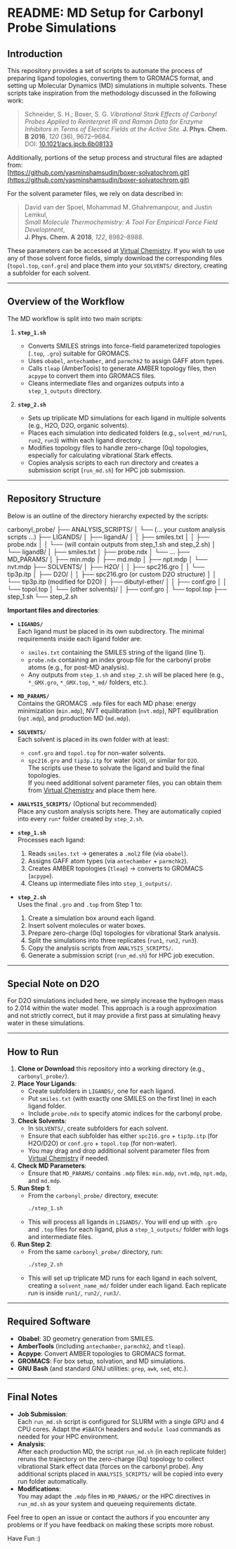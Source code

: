 # README: MD Setup for Carbonyl Probe Simulations

## Introduction

This repository provides a set of scripts to automate the process of preparing ligand topologies, converting them to GROMACS format, and setting up Molecular Dynamics (MD) simulations in multiple solvents. These scripts take inspiration from the methodology discussed in the following work:

> Schneider, S. H.; Boxer, S. G. *Vibrational Stark Effects of Carbonyl Probes Applied to Reinterpret IR and Raman Data for Enzyme Inhibitors in Terms of Electric Fields at the Active Site.* **J. Phys. Chem. B** **2016**, *120* (36), 9672–9684.  
> DOI: [10.1021/acs.jpcb.6b08133](https://doi.org/10.1021/acs.jpcb.6b08133)

Additionally, portions of the setup process and structural files are adapted from:  
[https://github.com/yasminshamsudin/boxer-solvatochrom.git](https://github.com/yasminshamsudin/boxer-solvatochrom.git)

For the solvent parameter files, we rely on data described in:

> David van der Spoel, Mohammad M. Ghahremanpour, and Justin Lemkul,  
> *Small Molecule Thermochemistry: A Tool For Empirical Force Field Development*,  
> **J. Phys. Chem. A** **2018**, *122*, 8982–8988.  

These parameters can be accessed at [Virtual Chemistry](https://virtualchemistry.org/ff.php#refs). If you wish to use any of those solvent force fields, simply download the corresponding files (`topol.top`, `conf.gro`) and place them into your `SOLVENTS/` directory, creating a subfolder for each solvent.

---

## Overview of the Workflow

The MD workflow is split into two main scripts:

1. **`step_1.sh`**  
   - Converts SMILES strings into force-field parameterized topologies (`.top`, `.gro`) suitable for GROMACS.  
   - Uses `obabel`, `antechamber`, and `parmchk2` to assign GAFF atom types.  
   - Calls `tleap` (AmberTools) to generate AMBER topology files, then `acpype` to convert them into GROMACS files.  
   - Cleans intermediate files and organizes outputs into a `step_1_outputs` directory.

2. **`step_2.sh`**  
   - Sets up triplicate MD simulations for each ligand in multiple solvents (e.g., H2O, D2O, organic solvents).  
   - Places each simulation into dedicated folders (e.g., `solvent_md/run1`, `run2`, `run3`) within each ligand directory.  
   - Modifies topology files to handle zero-charge (0q) topologies, especially for calculating vibrational Stark effects.  
   - Copies analysis scripts to each run directory and creates a submission script (`run_md.sh`) for HPC job submission.

---

## Repository Structure

Below is an outline of the directory hierarchy expected by the scripts:

carbonyl_probe/
├── ANALYSIS_SCRIPTS/
│   └── (... your custom analysis scripts ...)
├── LIGANDS/
│   ├── ligandA/
│   │   ├── smiles.txt
│   │   ├── probe.ndx
│   │   └── (will contain outputs from step_1.sh and step_2.sh)
│   └── ligandB/
│       ├── smiles.txt
│       ├── probe.ndx
│       └── ...
├── MD_PARAMS/
│   ├── min.mdp
│   ├── md.mdp
│   ├── npt.mdp
│   └── nvt.mdp
├── SOLVENTS/
│   ├── H2O/
│   │   ├── spc216.gro
│   │   └── tip3p.itp
│   ├── D2O/
│   │   ├── spc216.gro (or custom D2O structure)
│   │   └── tip3p.itp (modified for D2O)
│   ├── dibutyl-ether/
│   │   ├── conf.gro
│   │   └── topol.top
│   └── (other solvents)/
│       ├── conf.gro
│       └── topol.top
├── step_1.sh
└── step_2.sh

**Important files and directories**:

- **`LIGANDS/`**  
  Each ligand must be placed in its own subdirectory. The minimal requirements inside each ligand folder are:
  - `smiles.txt` containing the SMILES string of the ligand (line 1).  
  - `probe.ndx` containing an index group file for the carbonyl probe atoms (e.g., for post-MD analysis).  
  - Any outputs from `step_1.sh` and `step_2.sh` will be placed here (e.g., `*_GMX.gro`, `*_GMX.top`, `*_md/` folders, etc.).

- **`MD_PARAMS/`**  
  Contains the GROMACS `.mdp` files for each MD phase: energy minimization (`min.mdp`), NVT equilibration (`nvt.mdp`), NPT equilibration (`npt.mdp`), and production MD (`md.mdp`).

- **`SOLVENTS/`**  
  Each solvent is placed in its own folder with at least:
  - `conf.gro` and `topol.top` for non-water solvents.  
  - `spc216.gro` and `tip3p.itp` for water (`H2O`), or similar for `D2O`.  
  The scripts use these to solvate the ligand and build the final topologies.  
  If you need additional solvent parameter files, you can obtain them from [Virtual Chemistry](https://virtualchemistry.org/ff.php#refs) and place them here.

- **`ANALYSIS_SCRIPTS/`** (Optional but recommended)  
  Place any custom analysis scripts here. They are automatically copied into every `run*` folder created by `step_2.sh`.

- **`step_1.sh`**  
  Processes each ligand:  
  1. Reads `smiles.txt` → generates a `.mol2` file (via `obabel`).  
  2. Assigns GAFF atom types (via `antechamber` + `parmchk2`).  
  3. Creates AMBER topologies (`tleap`) → converts to GROMACS (`acpype`).  
  4. Cleans up intermediate files into `step_1_outputs/`.

- **`step_2.sh`**  
  Uses the final `.gro` and `.top` from Step 1 to:  
  1. Create a simulation box around each ligand.  
  2. Insert solvent molecules or water boxes.  
  3. Prepare zero-charge (0q) topologies for vibrational Stark analysis.  
  4. Split the simulations into three replicates (`run1`, `run2`, `run3`).  
  5. Copy the analysis scripts from `ANALYSIS_SCRIPTS/`.  
  6. Generate a submission script (`run_md.sh`) for HPC job execution.

---

## Special Note on D2O

For D2O simulations included here, we simply increase the hydrogen mass to 2.014 within the water model. This approach is a rough approximation and not strictly correct, but it may provide a first pass at simulating heavy water in these simulations.

---

## How to Run

1. **Clone or Download** this repository into a working directory (e.g., `carbonyl_probe/`).  
2. **Place Your Ligands**:  
   - Create subfolders in `LIGANDS/`, one for each ligand.  
   - Put `smiles.txt` (with exactly one SMILES on the first line) in each ligand folder.  
   - Include `probe.ndx` to specify atomic indices for the carbonyl probe.  
3. **Check Solvents**:  
   - In `SOLVENTS/`, create subfolders for each solvent.  
   - Ensure that each subfolder has either `spc216.gro` + `tip3p.itp` (for H2O/D2O) or `conf.gro` + `topol.top` (for non-water).  
   - You may drag and drop additional solvent parameter files from [Virtual Chemistry](https://virtualchemistry.org/ff.php#refs) if needed.  
4. **Check MD Parameters**:  
   - Ensure that `MD_PARAMS/` contains `.mdp` files: `min.mdp`, `nvt.mdp`, `npt.mdp`, and `md.mdp`.  
5. **Run Step 1**:  
   - From the `carbonyl_probe/` directory, execute:  
     ```bash
     ./step_1.sh
     ```  
   - This will process all ligands in `LIGANDS/`. You will end up with `.gro` and `.top` files for each ligand, plus a `step_1_outputs/` folder with logs and intermediate files.  
6. **Run Step 2**:  
   - From the same `carbonyl_probe/` directory, run:  
     ```bash
     ./step_2.sh
     ```  
   - This will set up triplicate MD runs for each ligand in each solvent, creating a `solvent_name_md/` folder under each ligand. Each replicate run is inside `run1/`, `run2/`, `run3/`.  

---

## Required Software

- **Obabel**: 3D geometry generation from SMILES.  
- **AmberTools** (including `antechamber`, `parmchk2`, and `tleap`).  
- **Acpype**: Convert AMBER topologies to GROMACS format.  
- **GROMACS**: For box setup, solvation, and MD simulations.  
- **GNU Bash** (and standard GNU utilities: `grep`, `awk`, `sed`, etc.).

---

## Final Notes

- **Job Submission**:  
  Each `run_md.sh` script is configured for SLURM with a single GPU and 4 CPU cores. Adapt the `#SBATCH` headers and `module load` commands as needed for your HPC environment.  
- **Analysis**:  
  After each production MD, the script `run_md.sh` (in each replicate folder) reruns the trajectory on the zero-charge (0q) topology to collect vibrational Stark effect data (forces on the carbonyl probe). Any additional scripts placed in `ANALYSIS_SCRIPTS/` will be copied into every run folder automatically.  
- **Modifications**:  
  You may adapt the `.mdp` files in `MD_PARAMS/` or the HPC directives in `run_md.sh` as your system and queueing requirements dictate.  

Feel free to open an issue or contact the authors if you encounter any problems or if you have feedback on making these scripts more robust.

Have Fun :)
